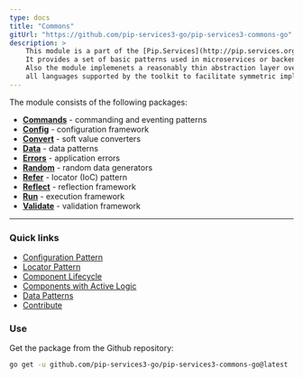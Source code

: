 ```yaml
---
type: docs
title: "Commons"
gitUrl: "https://github.com/pip-services3-go/pip-services3-commons-go"
description: > 
    This module is a part of the [Pip.Services](http://pip.services.org) polyglot microservices toolkit.
    It provides a set of basic patterns used in microservices or backend services.
    Also the module implemenets a reasonably thin abstraction layer over most fundamental functions across
    all languages supported by the toolkit to facilitate symmetric implementation.
---
```


The module consists of the following packages:

- [**Commands**](commands) - commanding and eventing patterns
- [**Config**](config) - configuration framework
- [**Convert**](convert) - soft value converters
- [**Data**](data) - data patterns
- [**Errors**](errors) - application errors
- [**Random**](random) - random data generators
- [**Refer**](refer) - locator (IoC) pattern
- [**Reflect**](reflect) - reflection framework
- [**Run**](run) - execution framework
- [**Validate**](validate) - validation framework
---

### Quick links

* [Configuration Pattern](https://www.pipservices.org/recipies/configuration) 
* [Locator Pattern](https://www.pipservices.org/recipies/references)
* [Component Lifecycle](https://www.pipservices.org/recipies/component-lifecycle)
* [Components with Active Logic](https://www.pipservices.org/recipies/active-logic)
* [Data Patterns](https://www.pipservices.org/recipies/memory-persistence)
* [Contribute](https://www.pipservices.org/community/contribute)

### Use

Get the package from the Github repository:
```bash
go get -u github.com/pip-services3-go/pip-services3-commons-go@latest
```
